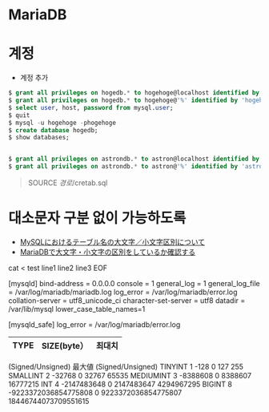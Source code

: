 # MariaDB
# 계정
* 계정 추가
```sql
$ grant all privileges on hogedb.* to hogehoge@localhost identified by 'hogehoge';
$ grant all privileges on hogedb.* to hogehoge@'%' identified by 'hogehoge';
$ select user, host, password from mysql.user;
$ quit
$ mysql -u hogehoge -phogehoge
$ create database hogedb;
$ show databases;


$ grant all privileges on astrondb.* to astron@localhost identified by 'astron';
$ grant all privileges on astrondb.* to astron@'%' identified by 'astron';

```

> SOURCE $경로$/cretab.sql

# 대소문자 구분 없이 가능하도록 
- [MySQLにおけるテーブル名の大文字／小文字区別について](https://wd3ie.hatenadiary.org/entry/20110309/1299647373)
- [MariaDBで大文字・小文字の区別をしているか確認する](http://osprey-jp.hatenablog.com/entry/2017/06/02/092419)


cat <<EOF > test
line1
line2
line3
EOF


[mysqld]
bind-address = 0.0.0.0
console = 1
general_log = 1
general_log_file = /var/log/mariadb/mariadb.log
log_error = /var/log/mariadb/error.log
collation-server = utf8_unicode_ci
character-set-server = utf8
datadir = /var/lib/mysql
lower_case_table_names=1

[mysqld_safe]
log_error = /var/log/mariadb/error.log


|TYPE|SIZE(byte）|최대치
|-|-|-|
(Signed/Unsigned)	最大値
(Signed/Unsigned)
TINYINT	1	-128
0	127
255
SMALLINT	2	-32768
0	32767
65535
MEDIUMINT	3	-8388608
0	8388607
16777215
INT	4	-2147483648
0	2147483647
4294967295
BIGINT	8	-9223372036854775808
0	9223372036854775807
18446744073709551615